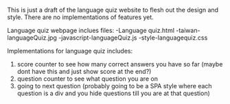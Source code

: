 This is just a draft of the language quiz website to flesh out the design and style. There are no implementations of features yet.

Language quiz webpage inclues files:
-Language quiz.html
-taiwan-languageQuiz.jpg
-javascript-languageQuiz.js
-style-languagequiz.css

Implementations for language quiz includes:
  1. score counter to see how many correct answers you have so far (maybe dont have this and just show score at the end?)
  2. question counter to see what question you are on
  3. going to next question (probably going to be a SPA style where each question is a div and you hide questions till you are at that question)
 
